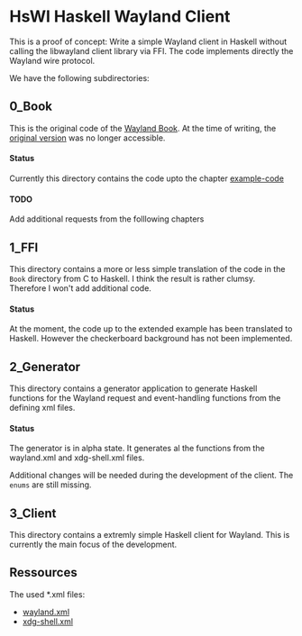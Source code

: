 # HsWl Haskell Wayland Client

This is a proof of concept: Write a simple Wayland client in Haskell
without calling the libwayland client library via FFI. The code implements directly the Wayland wire protocol.

We have the following subdirectories:

## 0_Book

This is the original code of the [Wayland Book](https://github.com/rcalixte/wayland-book/blob/master/src/SUMMARY.md). At the time of writing, the [original version](https://wayland-book.com/) was no longer accessible.

#### Status

Currently this directory contains the code upto the chapter [example-code](https://github.com/rcalixte/wayland-book/blob/master/src/xdg-shell-basics/example-code.md)

#### TODO

Add additional requests from the folllowing chapters

## 1_FFI

This directory contains a more or less simple translation of the code in the `Book` directory from C to Haskell. I think the result is rather clumsy. Therefore I won't add additional code.

#### Status

At the moment, the code up to the extended example has been translated to Haskell. However the checkerboard background has not been implemented.


## 2_Generator

This directory contains a generator application to generate Haskell functions for the Wayland request and event-handling functions from the defining xml files.

#### Status

The generator is in alpha state. It generates al the functions from the wayland.xml and xdg-shell.xml files.

Additional changes will be needed during the development of the client. The `enums` are still missing.

## 3_Client

This directory contains a extremly simple Haskell client for Wayland. This is currently the main focus of the development.

## Ressources

The used *.xml files:

* [wayland.xml](https://gitlab.freedesktop.org/wayland/wayland/-/blob/main/protocol/wayland.xml)
* [xdg-shell.xml](https://cgit.freedesktop.org/wayland/wayland-protocols/tree/stable/xdg-shell/xdg-shell.xml)